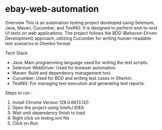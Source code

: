 # ebay-web-automation

Overview
This is an automation testing project developed using Selenium, Java, Maven, Cucumber, and TestNG. It is designed to perform end-to-end UI tests on web applications. The project follows the BDD (Behavior-Driven Development) approach, utilizing Cucumber for writing human-readable test scenarios in Gherkin format.

Tech Stack
- Java: Main programming language used for writing the test scripts.
- Selenium WebDriver: Used for browser automation.
- Maven: Build and dependency management tool.
- Cucumber: Used for BDD and writing test cases in Gherkin.
- TestNG: For managing test execution and generating test reports.

Steps to run :
1. Install Chrome Version 128.0.6613.120
2. Open the project using IntelliJ IDEA
3. Wait until dependency finish to load
4. Right click on testng.xml file
5. Click on Run